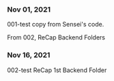 
<h3>Nov 01, 2021</h3>
    001-test copy from Sensei's code.

From 002, ReCap Backend Folders

<h3>Nov 16, 2021</h3>
    002-test
        ReCap 1st Backend Folder